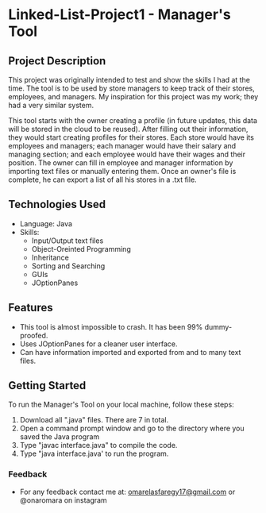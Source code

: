 # Linked-List-Project1 - Manager's Tool

## Project Description

This project was originally intended to test and show the skills I had at the time. The tool is to be used by store managers to keep track of their stores, employees, and managers. My inspiration for this project was my work; they had a very similar system.

This tool starts with the owner creating a profile (in future updates, this data will be stored in the cloud to be reused). After filling out their information, they would start creating profiles for their stores. Each store would have its employees and managers; each manager would have their salary and managing section; and each employee would have their wages and their position. The owner can fill in employee and manager information by importing text files or manually entering them. Once an owner's file is complete, he can export a list of all his stores in a .txt file.

## Technologies Used

- Language: Java
- Skills:
  - Input/Output text files
  - Object-Oreinted Programming
  - Inheritance
  - Sorting and Searching
  - GUIs
  - JOptionPanes

## Features

- This tool is almost impossible to crash. It has been 99% dummy-proofed.
- Uses JOptionPanes for a cleaner user interface.
- Can have information imported and exported from and to many text files.

## Getting Started

To run the Manager's Tool on your local machine, follow these steps:

1. Download all ".java" files. There are 7 in total.
2. Open a command prompt window and go to the directory where you saved the Java program
3. Type "javac interface.java" to compile the code.
4. Type "java interface.java' to run the program.

### Feedback
- For any feedback contact me at: omarelasfaregy17@gmail.com or @onaromara on instagram
